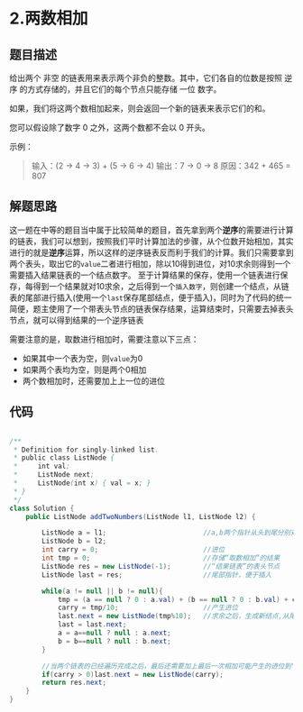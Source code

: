 # 2.两数相加

## 题目描述
给出两个 非空 的链表用来表示两个非负的整数。其中，它们各自的位数是按照 逆序 的方式存储的，并且它们的每个节点只能存储 一位 数字。

如果，我们将这两个数相加起来，则会返回一个新的链表来表示它们的和。

您可以假设除了数字 0 之外，这两个数都不会以 0 开头。

示例：

>输入：(2 -> 4 -> 3) + (5 -> 6 -> 4)
>输出：7 -> 0 -> 8
>原因：342 + 465 = 807

## 解题思路
这一题在中等的题目当中属于比较简单的题目，首先拿到两个**逆序**的需要进行计算的链表，我们可以想到，按照我们平时计算加法的步骤，从个位数开始相加，其实进行的就是**逆序**运算，所以这样的逆序链表反而利于我们的计算。我们只需要拿到两个表头，取出它的`value`二者进行相加，除以10得到进位，对10求余则得到一个需要插入结果链表的一个结点数字。
至于计算结果的保存，使用一个链表进行保存，每得到一个结果就对10求余，之后得到一个`插入数字`，则创建一个结点，从链表的尾部进行插入(使用一个`last`保存尾部结点，便于插入)，同时为了代码的统一简便，题主使用了一个带表头节点的链表保存结果，运算结束时，只需要去掉表头节点，就可以得到结果的一个逆序链表


需要注意的是，取数进行相加时，需要注意以下三点：
- 如果其中一个表为空，则`value`为0
- 如果两个表均为空，则是两个0相加
- 两个数相加时，还需要加上上一位的进位




## 代码
```java

/**
 * Definition for singly-linked list.
 * public class ListNode {
 *     int val;
 *     ListNode next;
 *     ListNode(int x) { val = x; }
 * }
 */
class Solution {
    public ListNode addTwoNumbers(ListNode l1, ListNode l2) {

        ListNode a = l1;                        //a,b两个指针从头到尾分别对两个链表进行遍历
        ListNode b = l2;
        int carry = 0;                          //进位
        int tmp = 0;                            //存储“取数相加”的结果
        ListNode res = new ListNode(-1);        //“结果链表”的表头节点
        ListNode last = res;                    //尾部指针，便于插入

        while(a != null || b != null){
            tmp = (a == null ? 0 : a.val) + (b == null ? 0 : b.val) + carry;    //本算法的关键
            carry = tmp/10;                     //产生进位
            last.next = new ListNode(tmp%10);   //求余之后，生成新结点,从尾部插入"结果链表"
            last = last.next;
            a = a==null ? null : a.next;
            b = b==null ? null : b.next;
        }

        //当两个链表的已经遍历完成之后，最后还需要加上最后一次相加可能产生的进位到"结果链表"中
        if(carry > 0)last.next = new ListNode(carry);
        return res.next;
    }
}
```